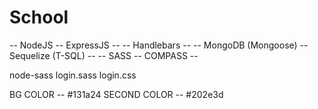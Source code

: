 # School
-- NodeJS -- ExpressJS --
-- Handlebars --
-- MongoDB (Mongoose) -- Sequelize (T-SQL) --
-- SASS -- COMPASS --

node-sass login.sass login.css


BG COLOR -- #131a24
SECOND COLOR -- #202e3d